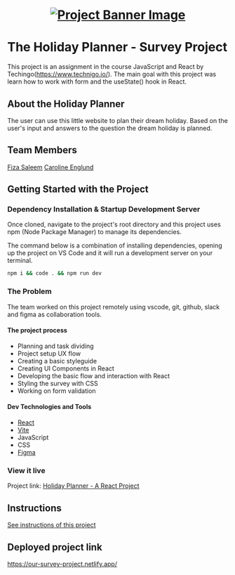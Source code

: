<h1 align="center">
  <a href="">
    <img src="/src/assets/survey.svg" alt="Project Banner Image">
  </a>
</h1>

# The Holiday Planner - Survey Project

This project is an assignment in the course JavaScript and React by Techingo(https://www.technigo.io/). The main goal with this project was learn how to work with form and the useState() hook in React. 

## About the Holiday Planner

The user can use this little website to plan their dream holiday. Based on the user's input and answers to the question the dream holiday is planned. 

## Team Members

[Fiza Saleem](https://github.com/filzasaleem)
[Caroline Englund](https://github.com/carrocarrocarro/)

## Getting Started with the Project

### Dependency Installation & Startup Development Server

Once cloned, navigate to the project's root directory and this project uses npm (Node Package Manager) to manage its dependencies.

The command below is a combination of installing dependencies, opening up the project on VS Code and it will run a development server on your terminal.

```bash
npm i && code . && npm run dev
```

### The Problem

The team worked on this project remotely using vscode, git, github, slack and figma as collaboration tools. 

#### The project process
* Planning and task dividing
* Project setup
UX flow
* Creating a basic styleguide
* Creating UI Components in React
* Developing the basic flow and interaction with React
* Styling the survey with CSS
* Working on form validation

#### Dev Technologies and Tools
* [React](https://react.dev/)
* [Vite](https://vitejs.dev/)
* JavaScript
* CSS
* [Figma](https://www.figma.com/) 

### View it live

Project link: [Holiday Planner - A React Project]()

## Instructions

<a href="instructions.md">
   See instructions of this project
</a>

## Deployed project link
https://our-survey-project.netlify.app/
